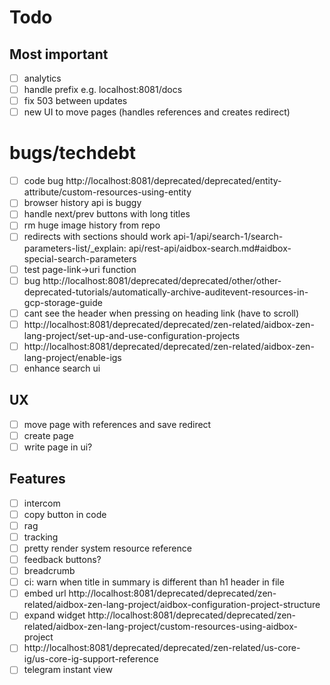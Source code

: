 # Todo

## Most important

- [ ] analytics
- [ ] handle prefix e.g. localhost:8081/docs
- [ ] fix 503 between updates
- [ ] new UI to move pages (handles references and creates redirect)

# bugs/techdebt

- [ ] code bug http://localhost:8081/deprecated/deprecated/entity-attribute/custom-resources-using-entity
- [ ] browser history api is buggy
- [ ] handle next/prev buttons with long titles
- [ ] rm huge image history from repo
- [ ] redirects with sections should work api-1/api/search-1/search-parameters-list/\_explain: api/rest-api/aidbox-search.md#aidbox-special-search-parameters
- [ ] test page-link->uri function
- [ ] bug http://localhost:8081/deprecated/deprecated/other/other-deprecated-tutorials/automatically-archive-auditevent-resources-in-gcp-storage-guide
- [ ] cant see the header when pressing on heading link (have to scroll)
- [ ] http://localhost:8081/deprecated/deprecated/zen-related/aidbox-zen-lang-project/set-up-and-use-configuration-projects
- [ ] http://localhost:8081/deprecated/deprecated/zen-related/aidbox-zen-lang-project/enable-igs
- [ ] enhance search ui

## UX

- [ ] move page with references and save redirect
- [ ] create page
- [ ] write page in ui?

## Features

- [ ] intercom
- [ ] copy button in code
- [ ] rag
- [ ] tracking
- [ ] pretty render system resource reference
- [ ] feedback buttons?
- [ ] breadcrumb
- [ ] ci: warn when title in summary is different than h1 header in file
- [ ] embed url http://localhost:8081/deprecated/deprecated/zen-related/aidbox-zen-lang-project/aidbox-configuration-project-structure
- [ ] expand widget http://localhost:8081/deprecated/deprecated/zen-related/aidbox-zen-lang-project/custom-resources-using-aidbox-project
- [ ] http://localhost:8081/deprecated/deprecated/zen-related/us-core-ig/us-core-ig-support-reference
- [ ] telegram instant view
